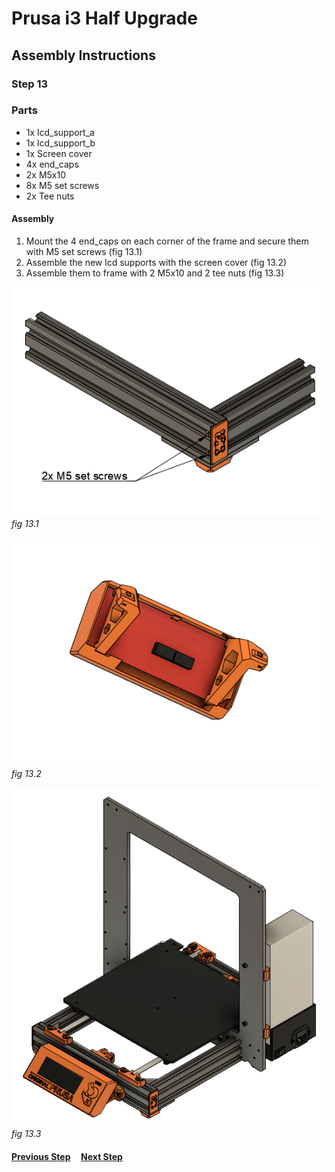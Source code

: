 # Prusa i3 Half Upgrade

## Assembly Instructions

### Step 13

### Parts

* 1x lcd_support_a
* 1x lcd_support_b
* 1x Screen cover
* 4x end_caps
* 2x M5x10
* 8x M5 set screws
* 2x Tee nuts


#### Assembly

1. Mount the 4 end_caps on each corner of the frame and secure them with M5 set screws (fig 13.1)
1. Assemble the new lcd supports with the screen cover (fig 13.2)
1. Assemble them to frame with 2 M5x10 and 2 tee nuts (fig 13.3)



![](img/fig13.1.png)\
*fig 13.1*

![](img/fig13.2.png)\
*fig 13.2*

![](img/fig13.3.png)\
*fig 13.3*


#### [Previous Step](step12.md) &nbsp;&nbsp;&nbsp; [Next Step](step14.md)